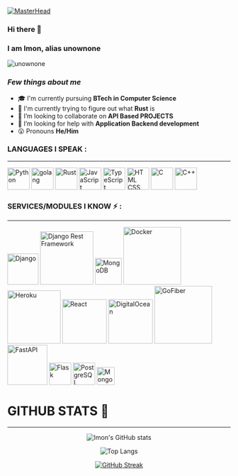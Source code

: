 [![MasterHead](https://user-images.githubusercontent.com/38348296/189504411-aa05a17c-ce31-4038-ad98-4c3b0d6886e6.png)](https://github.com/unownone)
### Hi there 👋
### I am Imon, alias unownone
  
<p><img src="https://komarev.com/ghpvc/?username=unownone&label=Profile%20views&color=9834eb&style=flat" alt="unownone" /> </p>


### *Few things about me*

- 🎓 I'm currently pursuing **BTech in Computer Science**
- 🌱 I'm currently trying to figure out what **Rust** is
- 👯 I’m looking to collaborate on **API Based PROJECTS**
- 🤔 I’m looking for help with **Application Backend development**
- 😮 Pronouns **He/Him**

### LANGUAGES I SPEAK :
---
<img alt="Python" width="50px" src="https://banner2.cleanpng.com/20180712/cos/kisspng-learning-to-program-using-python-programming-langu-tic-tac-toe-logo-5b47098b6cd292.0915139615313821554458.jpg" />  <img alt="golang" width="50px" src="https://go.dev/images/go-logo-white.svg" />  <img alt="Rust" width="50px" src="https://www.rust-lang.org/logos/rust-logo-256x256.png"/>
<img alt="JavaScript" width="50px" src="https://upload.wikimedia.org/wikipedia/commons/6/6a/JavaScript-logo.png" />
<img alt="TypeScript" width="50px" src="https://upload.wikimedia.org/wikipedia/commons/thumb/4/4c/Typescript_logo_2020.svg/768px-Typescript_logo_2020.svg.png?20210506173343" />
<img alt="HTML CSS" width="50px" src="http://p92.com/binaries/content/gallery/p92website/technologies/htmlcssjs-overview.png" />
<img alt="C" width="50px" src="https://upload.wikimedia.org/wikipedia/commons/thumb/1/18/C_Programming_Language.svg/1200px-C_Programming_Language.svg.png" />
<img alt="C++" width="50px" src="https://upload.wikimedia.org/wikipedia/commons/1/18/ISO_C%2B%2B_Logo.svg" />  


### SERVICES/MODULES I KNOW :zap: :
---
<img alt="Django" width="70px" src="https://static.djangoproject.com/img/logos/django-logo-negative.png" />  <img alt="Django Rest Framework" width="120px" src="https://www.django-rest-framework.org/img/logo.png" />
<img alt="MongoDB" width="60px" src="https://images.cms.fivetran.com/mgtdf72hs0mx/6EqChQTpjHA93FltCUKXwf/066e4052c668145acb311e8d12508c3c/MongoDB.svg?fm=jpg&w=1200&q=80&fit=fill" />
<img alt="Docker" width="130px" src="https://upload.wikimedia.org/wikipedia/en/thumb/f/f4/Docker_logo.svg/182px-Docker_logo.svg.png" />
<img alt="Heroku" width="120px" src="https://upload.wikimedia.org/wikipedia/commons/thumb/e/ec/Heroku_logo.svg/330px-Heroku_logo.svg.png" />
<img alt="React" width="100px" src="https://upload.wikimedia.org/wikipedia/commons/thumb/a/a7/React-icon.svg/182px-React-icon.svg.png" />
<img alt="DigitalOcean" width="100px" src="https://www.digitalocean.com/_next/static/media/logo.87a8f3b8.svg" />
<img alt="GoFiber" width="130px" src="https://gofiber.io/assets/images/logo.svg" />
<br/>
<img alt="FastAPI" width="90px" src="https://fastapi.tiangolo.com/img/logo-margin/logo-teal.png"/>
<img alt="Flask" width="50px" src="https://www.kindpng.com/picc/m/188-1882416_flask-python-logo-hd-png-download.png"/>
<img alt="PostgreSQL" width="50px" src="https://wiki.postgresql.org/images/thumb/a/a4/PostgreSQL_logo.3colors.svg/540px-PostgreSQL_logo.3colors.svg.png" />
<img alt="MongoDB" width="40px" src="https://images.cms.fivetran.com/mgtdf72hs0mx/6EqChQTpjHA93FltCUKXwf/066e4052c668145acb311e8d12508c3c/MongoDB.svg?fm=jpg&w=1200&q=80&fit=fill" />



# GITHUB STATS 📃
---


<div align="center">

![Imon's GitHub stats](https://github-readme-stats.vercel.app/api?username=unownone&show_icons=true&theme=github-light)
 
![Top Langs](https://github-readme-stats.vercel.app/api/top-langs/?username=unownone&show_icons=true&theme=github-light)  

[![GitHub Streak](http://github-readme-streak-stats.herokuapp.com?user=unownone&theme=github-light&date_format=M%20j%5B%2C%20Y%5D)](https://git.io/streak-stats)
